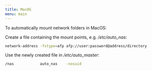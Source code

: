 ```yaml
---
title: MacOS
menu: main
---
```


To automatically mount network folders in MacOS:

Create a file containing the mount points, e.g. */etc/auto_nas*:
```bash
network-address -fstype=afp afp://user:password@address/directory
```
Use the newly created file in */etc/auto_master*:
```bash
/nas			auto_nas	-nosuid
```
